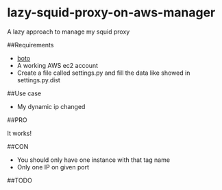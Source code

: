 # lazy-squid-proxy-on-aws-manager
A lazy approach to manage my squid proxy

##Requirements

- [boto](https://pypi.python.org/pypi/boto)
- A working AWS ec2 account
- Create a file called settings.py and fill the data like showed in
settings.py.dist

##Use case

- My dynamic ip changed

##PRO

It works!

##CON

- You should only have one instance with that tag name
- Only one IP on given port

##TODO
